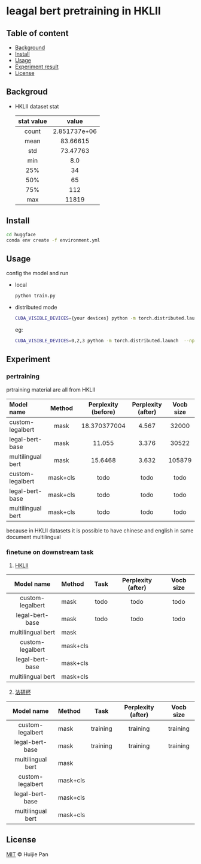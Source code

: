 # leagal bert pretraining in HKLII


## Table of content
- [Background](#background)
- [Install](#install)
- [Usage](#usage)
- [Experiment result](#experiment)
- [License](#license)
## Backgroud
- HKLII dataset stat

    | stat value | value    |
    |:----------:|:--------:|
    |count |  2.851737e+06  |
    |mean  |   83.66615     |
    |std   |   73.47763     |
    |min   |   8.0          |
    |25%   |   34           |
    |50%   |   65           |
    |75%   |   112          |
    |max   |   11819        |
    
## Install 
```sh
cd huggface
conda env create -f environment.yml
```
## Usage

config the model and run
- local 
    ```sh
    python train.py
    ```
- distributed mode
    ```sh
    CUDA_VISIBLE_DEVICES={your devices} python -m torch.distributed.launch  --nproc_per_node={\# your divce} train.py
    ```
    eg:
    ```sh
    CUDA_VISIBLE_DEVICES=0,2,3 python -m torch.distributed.launch  --nproc_per_node=3 train.py
    ```
## Experiment

### pertraining

prtraining material are all from HKLII

| Model name        |  Method   | Perplexity (before)   | Perplexity (after)| Vocb size |
|:-----------       |:--------: |:------------------:   |:-----------------:|:---------:|
| custom-legalbert  | mask      | 18.370377004          | 4.567             | 32000     |
| legal-bert-base   | mask      | 11.055                | 3.376             | 30522     |
| multilingual bert | mask      | 15.6468               | 3.632             | 105879    |
| custom-legalbert  | mask+cls  | todo                  |todo               | todo      |
| legal-bert-base   | mask+cls  | todo                  |todo               | todo      |
| multilingual bert | mask+cls  | todo                  |todo               | todo      |

because in HKLII datasets it is possible to have chinese and english in same document multilingual 

### finetune on downstream task

1. [HKLII](https://www.hklii.hk/eng/)

| Model name        |  Method   |  Task  | Perplexity (after)| Vocb size |
|:-----------:      |:--------  |:------------------:   |:-----------------:|:---------:|
| custom-legalbert  | mask      | todo     | todo       | todo     |
| legal-bert-base   | mask      | todo     | todo       | todo      |
| multilingual bert | mask      | 
| custom-legalbert  | mask+cls  |
| legal-bert-base   | mask+cls  |
| multilingual bert | mask+cls  |

2. [法研杯]()

| Model name        |  Method   |  Task  | Perplexity (after)| Vocb size |
|:-----------:      |:--------  |:------------------:   |:-----------------:|:---------:|
| custom-legalbert  | mask      | training     | training       | training     |
| legal-bert-base   | mask      | training     | training       | training      |
| multilingual bert | mask      | 
| custom-legalbert  | mask+cls  |
| legal-bert-base   | mask+cls  |
| multilingual bert | mask+cls  |



## License

[MIT](LICENSE) © Huijie Pan 



